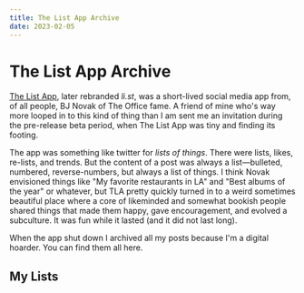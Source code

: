 ```yaml
---
title: The List App Archive
date: 2023-02-05
---
```


# The List App Archive 

[The List App][tla], later rebranded *li.st*, was a short-lived social media app from, of all people, BJ Novak of The Office fame. A friend of mine who's way more looped in to this kind of thing than I am sent me an invitation during the pre-release beta period, when The List App was tiny and finding its footing. 

[tla]: https://www.fastcompany.com/3058979/why-people-love-bj-novaks-list

The app was something like twitter for *lists of things*. There were lists, likes, re-lists, and trends. But the content of a post was always a list—bulleted, numbered, reverse-numbers, but always a list of things. I think Novak envisioned things like "My favorite restaurants in LA" and "Best albums of the year" or whatever, but TLA pretty quickly turned in to a weird sometimes beautiful place where a core of likeminded and somewhat bookish people shared things that made them happy, gave encouragement, and evolved a subculture. It was fun while it lasted (and it did not last long).

When the app shut down I archived all my posts because I'm a digital hoarder. You can find them all here.

## My Lists